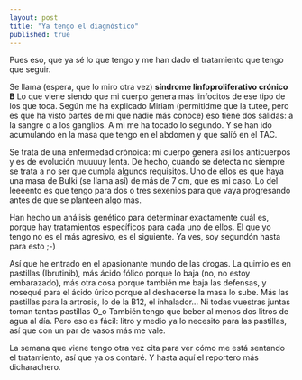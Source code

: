 ```yaml
---
layout: post
title: "Ya tengo el diagnóstico"
published: true
---
```


Pues eso, que ya sé lo que tengo y me han dado el tratamiento que tengo que seguir.

Se llama (espera, que lo miro otra vez) **síndrome linfoproliferativo crónico B** Lo que viene siendo que mi cuerpo genera más linfocitos de ese tipo de los que toca. Según me ha explicado Miriam (permitidme que la tutee, pero es que ha visto partes de mi que nadie más conoce) eso tiene dos salidas: a la sangre o a los ganglios. A mi me ha tocado lo segundo. Y se han ido acumulando en la masa que tengo en el abdomen y que salíó en el TAC.

Se trata de una enfermedad crónoica: mi cuerpo genera así los anticuerpos y es de evolución muuuuy lenta. De hecho, cuando se detecta no siempre se trata a no ser que cumpla algunos requisitos. Uno de ellos es que haya una masa de Bulki (se llama así) de más de 7 cm, que es mi caso. Lo del leeeento es que tengo para dos o tres sexenios para que vaya progresando antes de que se planteen algo más.

Han hecho un análisis genético para determinar exactamente cuál es, porque hay tratamientos específicos para cada uno de ellos. El que yo tengo no es el más agresivo, es el siguiente. Ya ves, soy segundón hasta para esto ;-)

Así que he entrado en el apasionante mundo de las drogas. La quimio es en pastillas (Ibrutinib), más ácido fólico porque lo baja (no, no estoy embarazado), más otra cosa porque también me baja las defensas, y nosequé para el ácido úrico porque al deshacerse la masa lo sube. Más las pastillas para la artrosis, lo de la B12, el inhalador...  Ni todas vuestras juntas toman tantas pastillas O_o También tengo que beber al menos dos litros de agua al día. Pero eso es fácil: litro y medio ya lo necesito para las pastillas, así que con un par de vasos más me vale.

La semana que viene tengo otra vez cita para ver cómo me está sentando el tratamiento, así que ya os contaré. Y hasta aquí el reportero más dicharachero.
